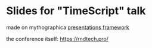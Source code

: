 # Slides for "TimeScript" talk

made on mythographica [presentations framework](https://github.com/mythographica/slider)

the conference itself: https://rndtech.pro/

